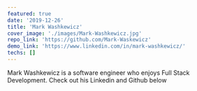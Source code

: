 ```yaml
---
featured: true
date: '2019-12-26'
title: 'Mark Washkewicz'
cover_image: './images/Mark-Washkewicz.jpg'
repo_link: 'https://github.com/Mark-Waskewicz'
demo_link: 'https://www.linkedin.com/in/mark-washkewicz/'
techs: []
---
```


Mark Washkewicz is a software engineer who enjoys Full Stack Development. Check out his Linkedin and Github below
